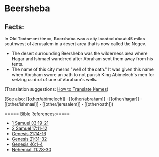 # Beersheba #

## Facts: ##

In Old Testament times, Beersheba was a city located about 45 miles southwest of Jerusalem in a desert area that is now called the Negev.

* The desert surrounding Beersheba was the wilderness area where Hagar and Ishmael wandered after Abraham sent them away from his tents.
* The name of this city means "well of the oath." It was given this name when Abraham swore an oath to not punish King Abimelech's men for seizing control of one of Abraham's wells.

(Translation suggestions: [How to Translate Names](en/ta-vol1/translate/man/translate-names))

(See also: [[other/abimelech]] **·** [[other/abraham]] **·** [[other/hagar]] **·** [[other/ishmael]] **·** [[other/jerusalem]] **·** [[other/oath]])

===== Bible References:=====

* [1 Samuel 03:19-21](en/tn/1sa/help/03/19)
* [2 Samuel 17:11-12](en/tn/2sa/help/17/11)
* [Genesis 21:14-16](en/tn/gen/help/21/14)
* [Genesis 21:31-32](en/tn/gen/help/21/31)
* [Genesis 46:1-4](en/tn/gen/help/46/01)
* [Nehemiah 11:28-30](en/tn/neh/help/11/28)